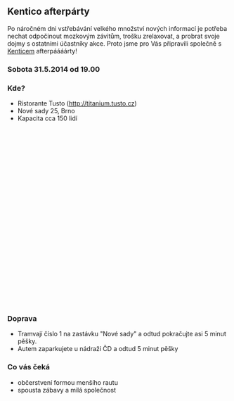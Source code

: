 Kentico afterpárty
------------------
Po náročném dni vstřebávání velkého množství nových informací je potřeba nechat odpočinout mozkovým závitům, trošku zrelaxovat, a probrat svoje dojmy s ostatními účastníky akce. Proto jsme pro Vás připravili společně s [Kenticem](http://www.kentico.com/) afterpáááárty!

### Sobota 31.5.2014 od 19.00

### Kde?

 - Ristorante Tusto (http://titanium.tusto.cz)
 - Nové sady 25, Brno
 - Kapacita cca 150 lidí

<div id="mapa" style="width:600px; height:400px;"></div>
<script type="text/javascript">
    var stred = SMap.Coords.fromWGS84(16.6067050, 49.1880711);
    var m = new SMap(JAK.gel("mapa"), stred, 14);
    m.addDefaultLayer(SMap.DEF_BASE).enable();
    m.addDefaultControls();
    var layer = new SMap.Layer.Marker();
    m.addLayer(layer);
    layer.enable();
    var options = {};
    var marker = new SMap.Marker(stred, "myMarker", options);
    layer.addMarker(marker);
</script>

### Doprava
 - Tramvají číslo 1 na zastávku "Nové sady" a odtud pokračujte asi 5 minut pěšky.
 - Autem zaparkujete u nádraží ČD a odtud 5 minut pěšky

### Co vás čeká
 - občerstvení formou menšího rautu
 - spousta zábavy a milá společnost